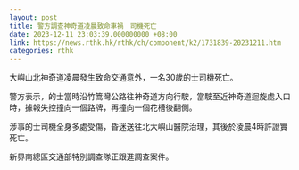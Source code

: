 ```yaml
---
layout: post
title: 警方調查神奇道凌晨致命車禍　司機死亡
date: 2023-12-11 23:03:39.000000000 +08:00
link: https://news.rthk.hk/rthk/ch/component/k2/1731839-20231211.htm
categories: rthk
---
```


大嶼山北神奇道凌晨發生致命交通意外，一名30歲的士司機死亡。

警方表示，的士當時沿竹篙灣公路往神奇道方向行駛，當駛至近神奇道迴旋處入口時，據報失控撞向一個路牌，再撞向一個花槽後翻側。

涉事的士司機全身多處受傷，昏迷送往北大嶼山醫院治理，其後於凌晨4時許證實死亡。  

新界南總區交通部特別調查隊正跟進調查案件。
